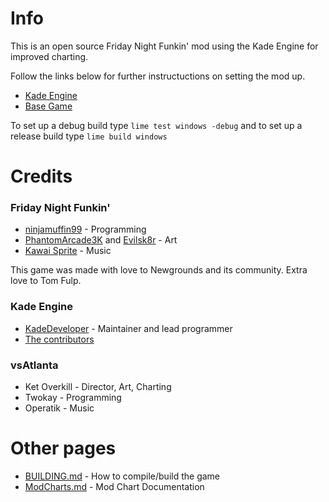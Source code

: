 # Info

This is an open source Friday Night Funkin' mod using the Kade Engine for improved charting.

Follow the links below for further instructuctions on setting the mod up.

- [Kade Engine](https://github.com/KadeDev/Kade-Engine)
- [Base Game](https://github.com/ninjamuffin99/Funkin)

To set up a debug build type `lime test windows -debug` and to set up a release build type `lime build windows`

# Credits
### Friday Night Funkin'
 - [ninjamuffin99](https://twitter.com/ninja_muffin99) - Programming
 - [PhantomArcade3K](https://twitter.com/phantomarcade3k) and [Evilsk8r](https://twitter.com/evilsk8r) - Art
 - [Kawai Sprite](https://twitter.com/kawaisprite) - Music

This game was made with love to Newgrounds and its community. Extra love to Tom Fulp.
### Kade Engine
- [KadeDeveloper](https://twitter.com/KadeDeveloper) - Maintainer and lead programmer
- [The contributors](https://github.com/KadeDev/Kade-Engine/graphs/contributors)

### vsAtlanta
- Ket Overkill - Director, Art, Charting
- Twokay - Programming
- Operatik - Music

# Other pages
 - [BUILDING.md](https://github.com/KadeDev/Kade-Engine/blob/master/BUILDING.md) - How to compile/build the game
 - [ModCharts.md](https://github.com/KadeDev/Kade-Engine/blob/master/ModCharts.md) - Mod Chart Documentation
